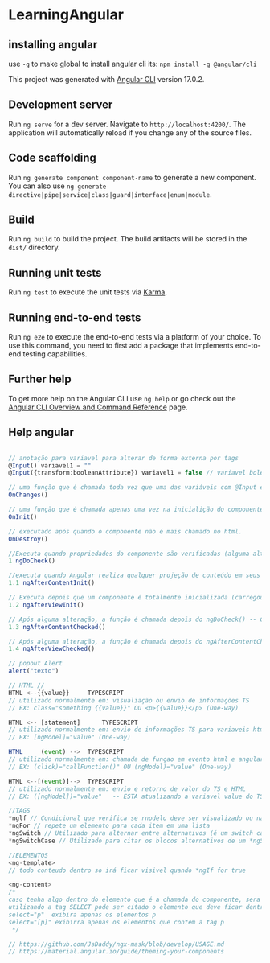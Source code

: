 # LearningAngular

## installing angular
use `-g` to make global
to install angular cli its: `npm install -g @angular/cli`

This project was generated with [Angular CLI](https://github.com/angular/angular-cli) version 17.0.2.

## Development server

Run `ng serve` for a dev server. Navigate to `http://localhost:4200/`. The application will automatically reload if you change any of the source files.

## Code scaffolding

Run `ng generate component component-name` to generate a new component. You can also use `ng generate directive|pipe|service|class|guard|interface|enum|module`.

## Build

Run `ng build` to build the project. The build artifacts will be stored in the `dist/` directory.

## Running unit tests

Run `ng test` to execute the unit tests via [Karma](https://karma-runner.github.io).

## Running end-to-end tests

Run `ng e2e` to execute the end-to-end tests via a platform of your choice. To use this command, you need to first add a package that implements end-to-end testing capabilities.

## Further help

To get more help on the Angular CLI use `ng help` or go check out the [Angular CLI Overview and Command Reference](https://angular.io/cli) page.


## Help angular
```ts

// anotação para variavel para alterar de forma externa por tags
@Input() variavel1 = ""
@Input({transform:booleanAttribute}) variavel1 = false // variavel boleana

// uma função que é chamada toda vez que uma das variáveis com @Input é alterada de maneira externa
OnChanges()

// uma função que é chamada apenas uma vez na inicialição do componente (na chamada do componente em HTML)
OnInit()

// executado após quando o componente não é mais chamado no html.
OnDestroy()

//Executa quando propriedades do componente são verificadas (alguma alteração ocorre)
1 ngDoCheck()

//executa quando Angular realiza qualquer projeção de conteúdo em seus componentes -- CONTEUDO
1.1 ngAfterContentInit()

// Executa depois que um componente é totalmente inicializada (carregou tudo da parte visual) -- RENDERIZAÇÃO
1.2 ngAfterViewInit()

// Após alguma alteração, a função é chamada depois do ngDoCheck() -- CONTEUDO
1.3 ngAfterContentChecked()

// Após alguma alteração, a função é chamada depois do ngAfterContentChecked() -- RENDERIZAÇÃO
1.4 ngAfterViewChecked()

// popout Alert
alert("texto")

// HTML //
HTML <--{{value}}     TYPESCRIPT
// utilizado normalmente em: visualiação ou envio de informações TS
// EX: class="something {{value}}" OU <p>{{value}}</p> (One-way)

HTML <-- [statement]      TYPESCRIPT
// utilizado normalmente em: envio de informações TS para variaveis html
// EX: [ngModel]="value" (One-way)

HTML     (event) -->  TYPESCRIPT
// utilizado normalmente em: chamada de funçao em evento html e angular
// EX: (click)="callFunction()" OU (ngModel)="value" (One-way)

HTML <--[(event)]-->  TYPESCRIPT
// utilizado normalmente em: envio e retorno de valor do TS e HTML
// EX: ([ngModel])="value"   -- ESTA atualizando a variavel value do TS e também pode atualizar a variavel do elemento (Two-ways)

//TAGS
*nglf // Condicional que verifica se rnodelo deve ser visualizado ou nao
*ngFor // repete um elemento para cada item em uma lista
*ngSwitch // Utilizado para alternar entre alternativos (é um switch case)
*ngSwitchCase // Utilizado para citar os blocos alternativos de um *ngSwitch

//ELEMENTOS
<ng-template> 
// todo conteudo dentro so irá ficar visivel quando *ngIf for true

<ng-content>  
/* 
caso tenha algo dentro do elemento que é a chamada do componente, sera mostrado dentro do ng-content e
utilizando a tag SELECT pode ser citado o elemento que deve ficar dentro do ng-content por exemplo:
select="p"  exibira apenas os elementos p
select="[p]" exibirra apenas os elementos que contem a tag p
 */

// https://github.com/JsDaddy/ngx-mask/blob/develop/USAGE.md
// https://material.angular.io/guide/theming-your-components
```